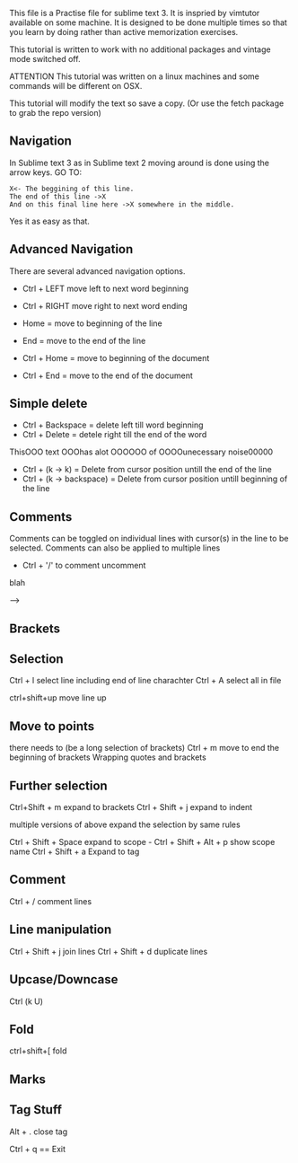 This file is a Practise file for sublime text 3. It is inspried by vimtutor available on some machine.
It is designed to be done multiple times so that you learn by doing rather than active memorization exercises.

This tutorial is written to work with no additional packages and vintage mode switched off.


ATTENTION
This tutorial was written on a linux machines and some commands will be different on OSX.

This tutorial will modify the text so save a copy. (Or use the fetch package to grab the repo version)

Navigation
----------

In Sublime text 3 as in Sublime text 2 moving around is done using the arrow keys. 
GO TO:

```
X<- The beggining of this line.
The end of this line ->X
And on this final line here ->X somewhere in the middle.
```

Yes it as easy as that.

Advanced Navigation
-------------------
There are several advanced navigation options.

 - Ctrl + LEFT move left to next word beginning
 - Ctrl + RIGHT move right to next word ending

 - Home = move to beginning of the line
 - End = move to the end of the line

 - Ctrl + Home = move to beginning of the document
 - Ctrl + End = move to the end of the document


Simple delete
-------------

 - Ctrl + Backspace = delete left till word beginning
 - Ctrl + Delete = detele right till the end of the word

ThisOOO text OOOhas alot OOOOOO of OOOOunecessary noise00000 

 - Ctrl + (k -> k) = Delete from cursor position untill the end of the line
 - Ctrl + (k -> backspace) = Delete from cursor position untill beginning of the line

Comments
--------

Comments can be toggled on individual lines with cursor(s) in the line to be selected.
Comments can also be applied to multiple lines 

 - Ctrl + '/' to comment uncomment

 <!-- blah -->

<!--  blah
 <!-- blah -->
 blah
 <!-- blah --> -->


Brackets
--------



Selection
---------

Ctrl + l select line including end of line charachter
Ctrl + A select all in file

ctrl+shift+up move line up

Move to points
-------------
there needs to (be a long selection of brackets)
Ctrl + m move to end the beginning of brackets
Wrapping quotes and brackets

Further selection
-----------------

Ctrl+Shift + m expand to brackets
Ctrl + Shift + j expand to indent

multiple versions of above expand the selection by same rules

Ctrl + Shift + Space expand to scope - Ctrl + Shift + Alt + p show scope name
Ctrl + Shift + a Expand to tag

Comment
-------

Ctrl + / comment lines

Line manipulation
-----------------

Ctrl + Shift + j join lines
Ctrl + Shift + d duplicate lines

Upcase/Downcase
---------------
Ctrl (k U)

Fold
----
ctrl+shift+[ fold

Marks
-----

Tag Stuff
---------
Alt + . close tag

Ctrl + q == Exit